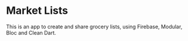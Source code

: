 # Market Lists

This is an app to create and share grocery lists, using Firebase, Modular, Bloc and Clean Dart.